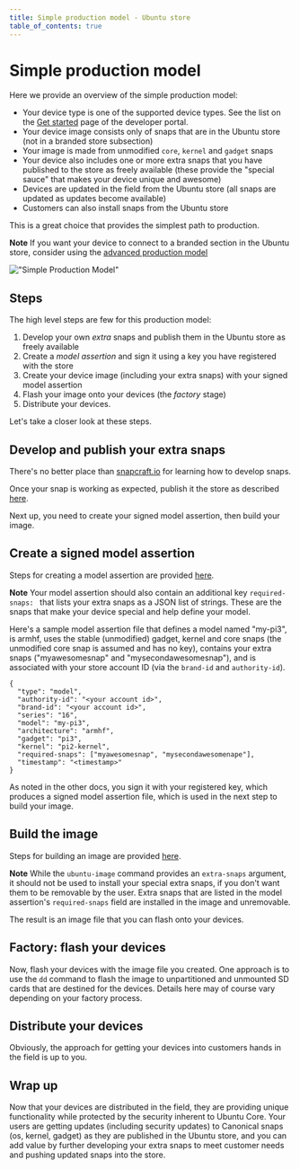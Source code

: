 ```yaml
---
title: Simple production model - Ubuntu store
table_of_contents: true
---
```


# Simple production model

Here we provide an overview of the simple production model:

* Your device type is one of the supported device types. See the list on the [Get started](https://developer.ubuntu.com/core/get-started) page of the developer portal.
* Your device image consists only of snaps that are in the Ubuntu store (not in a branded store subsection)
* Your image is made from unmodified `core`, `kernel` and `gadget` snaps
* Your device also includes one or more extra snaps that you have published to the store as freely available (these provide the "special sauce" that makes your device unique and awesome)
* Devices are updated in the field from the Ubuntu store (all snaps are updated as updates become available)
* Customers can also install snaps from the Ubuntu store

This is a great choice that provides the simplest path to production.

**Note** If you want your device to connect to a branded section in the Ubuntu store, consider using the [advanced production model](advanced.md)

!["Simple Production Model"](../../../media/production-model-simple.png)

## Steps

The high level steps are few for this production model:

1. Develop your own _extra_ snaps and publish them in the Ubuntu store as freely available
1. Create a _model assertion_ and sign it using a key you have registered with the store
1. Create your device image (including your extra snaps) with your signed model assertion
1. Flash your image onto your devices (the _factory_ stage)
1. Distribute your devices.

Let's take a closer look at these steps.

## Develop and publish your extra snaps

There's no better place than [snapcraft.io](http://snapcraft.io/docs/build-snaps) for learning how to develop snaps.

Once your snap is working as expected, publish it the store as described [here](http://snapcraft.io/docs/build-snaps/publish).

Next up, you need to create your signed model assertion, then build your image.

## Create a signed model assertion

Steps for creating a model assertion are provided [here](../build-device/image-building.html).

**Note** Your model assertion should also contain an additional key 
`required-snaps: ` that lists your extra snaps as a JSON list of strings.
These are the snaps that make your device special and help define your model.

Here's a sample model assertion file that defines a model named "my-pi3", is armhf, uses the stable (unmodified) gadget, kernel and core snaps (the unmodified core snap is assumed and has no key), contains your extra snaps ("myawesomesnap" and "mysecondawesomesnap"), and is associated with your store account ID (via the `brand-id` and `authority-id`).

    {
      "type": "model",
      "authority-id": "<your account id>",
      "brand-id": "<your account id>",
      "series": "16",
      "model": "my-pi3",
      "architecture": "armhf",
      "gadget": "pi3",
      "kernel": "pi2-kernel",
      "required-snaps": ["myawesomesnap", "mysecondawesomenape"],
      "timestamp": "<timestamp>"
    }

As noted in the other docs, you sign it with your registered key, which produces a signed model assertion file, which is used in the next step to build your image.

## Build the image

Steps for building an image are provided [here](../build-device/image-building.html).

**Note** While the `ubuntu-image` command provides an `extra-snaps` argument, it should not be used to install your special extra snaps, if you don't want them to be removable by the user. Extra snaps that are listed in the model assertion's `required-snaps` field are installed in the image and unremovable.

The result is an image file that you can flash onto your devices.

## Factory: flash your devices

Now, flash your devices with the image file you created. One approach is to use the `dd` command to flash the image to unpartitioned and unmounted SD cards that are destined for the devices. Details here may of course vary depending on your factory process.

## Distribute your devices

Obviously, the approach for getting your devices into customers hands in the field is up to you.

## Wrap up

Now that your devices are distributed in the field, they are providing unique functionality while protected by the security inherent to Ubuntu Core.
Your users are getting updates (including security updates) to Canonical snaps (os, kernel, gadget) as they are published in the Ubuntu store, and you can add value by further developing your extra snaps to meet customer needs and pushing updated snaps into the store.

